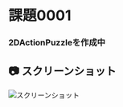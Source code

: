 # 課題0001  
### 2DActionPuzzleを作成中  

  ## 📷 スクリーンショット  
  ![スクリーンショット](https://www.youtube.com/watch?v=ovEwr_gfixg)
